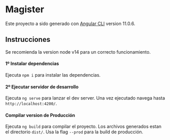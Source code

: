 # Magister

Este proyecto a sido generado con [Angular CLI](https://github.com/angular/angular-cli) version 11.0.6.

## Instrucciones
Se recomienda la version node v14 para un correcto funcionamiento.

#### 1º Instalar dependencias
Ejecuta `npm i` para instalar las dependencias.

#### 2º Ejecutar servidor de desarrollo

Ejecuta `ng serve` para lanzar el dev server.
Una vez ejecutado navega hasta `http://localhost:4200/`.

#### Compilar version de Producción

Ejecuta `ng build` para compilar el proyecto. Los archivos generados estan el directorio `dist/`. Usa la flag `--prod` para la build de producción.

